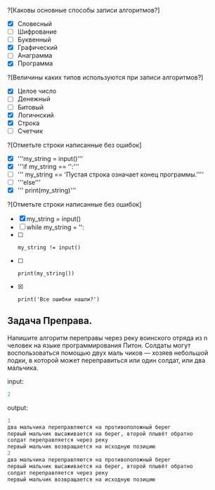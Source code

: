 ?[Каковы основные способы записи алгоритмов?]
-[x] Словесный
-[ ] Шифрование
-[ ] Буквенный
-[x] Графический
-[ ] Анаграмма
-[x] Программа

?[Величины каких типов используются при записи алгоритмов?]
-[x] Целое число
-[ ] Денежный
-[ ] Битовый
-[x] Логичнский
-[x] Строка
-[ ] Счетчик

?[Отметьте строки написанные без ошибок]
-[x] '''my_string = input()'''
-[x] '''if my_string == '':'''
-[ ] '''    my_string == 'Пустая строка означает конец программы.''''
-[ ] '''else'''
-[x] '''    print(my_string)'''

?[Отметьте строки написанные без ошибок]
-[x] my_string = input()
-[ ] while my_string = '':
-[ ]     my_string != input()
-[ ]     print(my_string())
-[x]     print('Все ошибки нашли?')


Задача Преправа.
---
Напишите алгоритм переправы через реку воинского отряда из n человек на языке программирования Питон.
Солдаты могут воспользоваться помощью двух маль­ чиков — хозяев небольшой лодки,
в которой может переправиться или один солдат, или два мальчика.

input: 
```python
2
```
output:
```python
1
два мальчика переправляются на противоположный берег
первый мальчик высаживается на берег, второй плывёт обратно 
солдат переправляется через реку
первый мальчик возвращается на исходную позицию
2
два мальчика переправляются на противоположный берег
первый мальчик высаживается на берег, второй плывёт обратно 
солдат переправляется через реку
первый мальчик возвращается на исходную позицию
```
```python runnable

```

